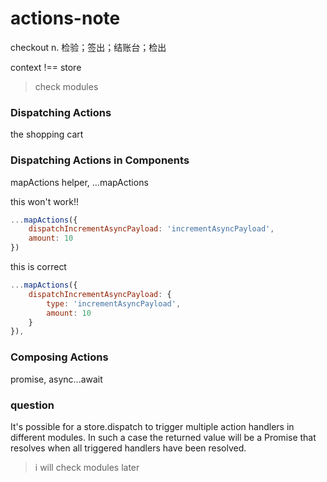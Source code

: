 # actions-note
checkout n. 检验；签出；结账台；检出

context !== store
> check modules

### Dispatching Actions
the shopping cart

### Dispatching Actions in Components
mapActions helper, ...mapActions

this won't work!!
```js
...mapActions({
    dispatchIncrementAsyncPayload: 'incrementAsyncPayload',
    amount: 10
})
```
this is correct
```js
...mapActions({
    dispatchIncrementAsyncPayload: {
        type: 'incrementAsyncPayload',
        amount: 10
    }
}),
```

### Composing Actions
promise, async...await


### question
It's possible for a store.dispatch to trigger multiple action handlers in different modules. In such a case the returned value will be a Promise that resolves when all triggered handlers have been resolved.
> i will check modules later